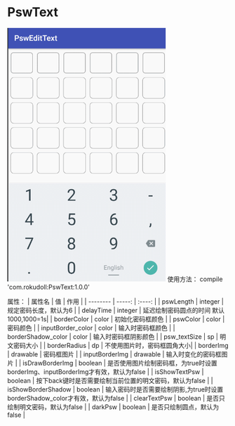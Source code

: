 ﻿# PswText
![](/GIF.gif)
使用方法：
compile 'com.rokudoll:PswText:1.0.0'

属性：
| 属性名        |  值   |  作用  |
| --------   | -----:  | :----:  |
| pswLength     | integer |   规定密码长度，默认为6     |
| delayTime | integer | 延迟绘制密码圆点的时间 默认1000,1000=1s|
| borderColor        |   color   |   初始化密码框颜色   |
| pswColor        |    color    |  密码颜色  |
| inputBorder_color | color | 输入时密码框颜色 |
| borderShadow_color | color | 输入时密码框阴影颜色 |
| psw_textSize | sp | 明文密码大小 |
| borderRadius | dp | 不使用图片时，密码框圆角大小|
| borderImg | drawable | 密码框图片 |
| inputBorderImg | drawable | 输入时变化的密码框图片 |
| isDrawBorderImg | boolean | 是否使用图片绘制密码框，为true时设置borderImg、inputBorderImg才有效，默认为false |
| isShowTextPsw | boolean | 按下back键时是否需要绘制当前位置的明文密码，默认为false |
| isShowBorderShadow | boolean | 输入密码时是否需要绘制阴影,为true时设置borderShadow_color才有效，默认为false |
| clearTextPsw | boolean | 是否只绘制明文密码，默认为false |
| darkPsw | boolean | 是否只绘制圆点，默认为false |